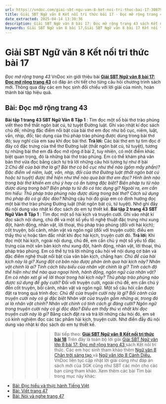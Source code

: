 ```yaml
---
url: https://vndoc.com/giai-sbt-ngu-van-8-ket-noi-tri-thuc-bai-17-308792
title: Giải SBT Ngữ văn 8 Kết nối tri thức bài 17 - Đọc mở rộng trang 43 - VnDoc.com
date_extracted: 2025-04-14 13:30:36
description: Giải SBT Ngữ văn 8 bài 17: Đọc mở rộng trang 43 sách Kết nối tri thức có đáp án chi tiết cho các bạn cùng tham khảo.
keywords: Giải SBT Ngữ văn 8 bài 17,Giải SBT Ngữ văn 8 bài 17 Kết nối tri thức,Giải sách bài tập Ngữ văn KNTT lớp 8,Ngữ văn lớp 8 Kết nối tri thức,giải bài tập ngữ văn lớp 8,bài Đọc mở rộng trang 43,giải SBT ngữ văn 8 KNTT trang 43
---
```


# Giải SBT Ngữ văn 8 Kết nối tri thức bài 17
 _Đọc mở rộng trang 43_
VnDoc xin giới thiệu bài **[Giải SBT Ngữ văn 8 bài 17: Đọc mở rộng trang 43](<https://vndoc.com/giai-sbt-ngu-van-8-ket-noi-tri-thuc-bai-17-308792>)** có đáp án chi tiết cho từng câu hỏi chương trình sách mới. Thông qua đây các em học sinh đối chiếu với lời giải của mình, hoàn thành bài tập hiệu quả.
## **Bài: Đọc mở rộng trang 43**
**Bài tập 1 trang 43 SBT Ngữ Văn 8 Tập 1** : Tìm đọc một số bài thơ trào phúng viết theo thể thất ngôn bát cú, tứ tuyệt Đường luật. Ghi vào nhật kí đọc sách chủ đề; những đặc điểm nổi bật của bài thơ em đọc như bố cục, niêm, luật, vần, nhịp, đối; tác dụng của thủ pháp trào phúng được dùng trong bài thơ đó; suy nghĩ của em sau khi đọc bài thơ.
**Trả lời:**
Các bài thơ em tự tìm đọc ở đây có đặc trưng của thể thơ Đường luật \(thất ngôn bát cú, tứ tuyệt\), tương tự những bài thơ em đã đọc mở rộng ở bài 2, tuy nhiên, có một điểm khác biệt quan trọng, đó là những bài thơ trào phúng. Em có thể khám phá văn bản thơ vừa đọc bằng cách tự trả lời những câu hỏi tương tự như ở bài 2:_Chủ đề của bài thơ là gì? Bài thơ có bố cục như thế nào \(gồm mấy phần\)? Đặc điểm về niêm, luật, vần, nhịp, đối của thơ Đường luật \(thất ngôn bát cú hoặc tứ tuyệt\) được thể hiện như thế nào qua bài thơ em đọc? Hình ảnh nào trong bài thơ khiến em chú ý hay có ấn tượng đặc biệt? Biện pháp tu từ nào được dùng trong bài? Biện pháp tu từ đó có tác dụng gì? Ngoài ra, em cần tìm hiểu: Thủ pháp trào phúng nào được dùng trong bài thơ? Cách sử dụng thủ pháp đó có gì độc đáo?_
Những câu hỏi đó giúp em có định hướng đọc một bài thơ trào phúng Đường luật \(thất ngôn bát cú, tứ tuyệt\). Nhớ ghi đầy đủ nội dung vào nhật kí đọc sách do em tự thiết kế.
**Bài tập 2 trang 43 SBT Ngữ Văn 8 Tập 1** : Tìm đọc một số hài kịch và truyện cười. Ghi vào nhật kí đọc sách nội dung, chủ đề và một số yếu tố nghệ thuật đặc trưng như xung đột, hành động, nhân vật, lời thoại, thủ pháp trào phúng \(đối với hài kịch\); cốt truyện, bối cảnh, nhân vật và ngôn ngữ \(đối với truyện cười\); điều em thấy thú vị hoặc tâm đắc nhất khi đọc hài kịch, truyện cười đó.
**Trả lời:**
Khi đọc một hài kịch, ngoài nội dung, chủ đề, em cần chú ý một số yếu tố đặc trưng của một văn bản kịch như xung đột, hành động, nhân vật, lời thoại, thủ pháp trào phúng. Em có thể tự trả lời những câu hỏi về nội dung cơ bản và đặc điểm nghệ thuật nổi bật của văn bản kịch, chẳng hạn: _Chủ đề_ _của hài kịch này là gì? Xung đột cơ bản nào được phản ánh qua hài kịch này? Nhân vật chính là ai? Tính cách tiêu biểu của nhân vật chính là gì? Tính cách độ thể hiện như thế nào qua ngoại hình, hành động, ngôn ngữ của nhân vật? Em có nhận xét gì về lời thoại trong hài kịch này? Thủ pháp trào phúng nào được sử dụng để gây cười?_
Đối với truyện cười, ngoài chủ đề, em cần chú ý đến cốt truyện, bối cảnh, nhân vật và ngôn ngữ. Một số câu hỏi cần được đặt ra trong quá trình đọc: _Chủ đề của truyện cười này là gì? Bối cảnh của truyện cười này có gì đặc biệt Nhân vật của truyện gồm những ai, trong đó ai là nhân vật chính? Nhân vật chính có tính cách gì đáng cười? Ngôn ngữ trong truyện cười này có gì độc đáo? Điều em thấy thú vị nhất khi đọc truyện cười này là gì?_
Bằng cách đặt ra và trả lời những câu hỏi đó, em sẽ có kinh nghiệm đọc các tác phẩm hài kịch, truyện cười. Nhớ điền đầy đủ nội dung vào nhật kí đọc sách do em tự thiết kế.
>>>> Bài tiếp theo: **[Giải SBT Ngữ văn 8 Kết nối tri thức bài 18](<https://vndoc.com/giai-sbt-ngu-van-8-ket-noi-tri-thuc-bai-18-308793>)**
Trên đây là toàn bộ lời giải [Giải SBT Ngữ văn lớp 8 bài 17: Đọc mở rộng trang 43 ](<https://vndoc.com/giai-sbt-ngu-van-8-ket-noi-tri-thuc-bai-17-308792>)sách Kết nối tri thức. Các em học sinh tham khảo thêm [Ngữ văn 8 Chân trời sáng tạo ](<https://vndoc.com/ngu-van-8-chan-troi-sang-tao>)và [Ngữ văn lớp 8 Cánh Diều.](<https://vndoc.com/ngu-van-8-canh-dieu>) VnDoc liên tục cập nhật lời giải cũng như đáp án sách mới của SGK cũng như SBT các môn cho các bạn cùng tham khảo.
Xem thêm các bài Tìm bài trong mục này khác:
  * [Bài: Đọc hiểu và thực hành Tiếng Việt](</giai-sbt-ngu-van-8-ket-noi-tri-thuc-bai-18-308793>)
  * [Bài: Viết trang 47](</giai-sbt-ngu-van-8-ket-noi-tri-thuc-bai-19-308795>)
  * [Bài: Nói và nghe trang 47](</giai-sbt-ngu-van-8-ket-noi-tri-thuc-bai-20-308796>)

